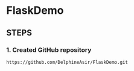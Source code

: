 # FlaskDemo
## STEPS
### 1. Created GitHub repository

```bash
https://github.com/DelphineAsir/FlaskDemo.git
```